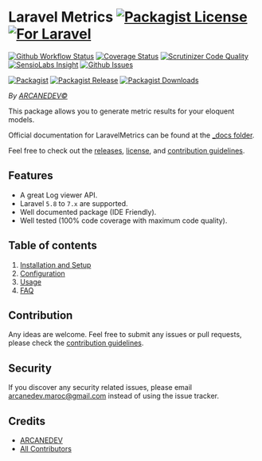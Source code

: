 # Laravel Metrics [![Packagist License][badge_license]](LICENSE.md) [![For Laravel][badge_laravel]][link-github-repo]

[![Github Workflow Status][badge_build]][link-github-status]
[![Coverage Status][badge_coverage]][link-scrutinizer]
[![Scrutinizer Code Quality][badge_quality]][link-scrutinizer]
[![SensioLabs Insight][badge_insight]][link-insight]
[![Github Issues][badge_issues]][link-github-issues]

[![Packagist][badge_package]][link-packagist]
[![Packagist Release][badge_release]][link-packagist]
[![Packagist Downloads][badge_downloads]][link-packagist]

*By [ARCANEDEV&copy;](http://www.arcanedev.net/)*

This package allows you to generate metric results for your eloquent models.

Official documentation for LaravelMetrics can be found at the [_docs folder](_docs/0.Home.md).

Feel free to check out the [releases](https://github.com/ARCANEDEV/LaravelMetrics/releases), [license](LICENSE.md), and [contribution guidelines](CONTRIBUTING.md).

## Features

  - A great Log viewer API.
  - Laravel `5.8` to `7.x` are supported.
  - Well documented package (IDE Friendly).
  - Well tested (100% code coverage with maximum code quality).

## Table of contents

  1. [Installation and Setup](_docs/1.Installation-and-Setup.md)
  2. [Configuration](_docs/2.Configuration.md)
  3. [Usage](_docs/3.Usage.md)
  4. [FAQ](_docs/4.FAQ.md)

## Contribution

Any ideas are welcome. Feel free to submit any issues or pull requests, please check the [contribution guidelines](CONTRIBUTING.md).

## Security

If you discover any security related issues, please email arcanedev.maroc@gmail.com instead of using the issue tracker.

## Credits

- [ARCANEDEV][link-author]
- [All Contributors][link-contributors]

[badge_laravel]:   https://img.shields.io/badge/Laravel-5.8%20to%207.x-orange.svg?style=flat-square
[badge_license]:   https://img.shields.io/packagist/l/arcanedev/laravel-metrics.svg?style=flat-square
[badge_build]:     https://img.shields.io/github/workflow/status/ARCANEDEV/LaravelMetrics/run-tests?style=flat-square
[badge_coverage]:  https://img.shields.io/scrutinizer/coverage/g/ARCANEDEV/LaravelMetrics.svg?style=flat-square
[badge_quality]:   https://img.shields.io/scrutinizer/g/ARCANEDEV/LaravelMetrics.svg?style=flat-square
[badge_insight]:   https://img.shields.io/sensiolabs/i/d8ea89a0-d96c-42a6-a06a-2b64ebc44d71.svg?style=flat-square
[badge_issues]:    https://img.shields.io/github/issues/ARCANEDEV/LaravelMetrics.svg?style=flat-square
[badge_package]:   https://img.shields.io/badge/package-arcanedev/log--viewer-blue.svg?style=flat-square
[badge_release]:   https://img.shields.io/packagist/v/arcanedev/laravel-metrics.svg?style=flat-square
[badge_downloads]: https://img.shields.io/packagist/dt/arcanedev/laravel-metrics.svg?style=flat-square

[link-author]:        https://github.com/arcanedev-maroc
[link-github-repo]:   https://github.com/ARCANEDEV/LaravelMetrics
[link-github-status]: https://github.com/ARCANEDEV/LaravelMetrics/actions
[link-github-issues]: https://github.com/ARCANEDEV/LaravelMetrics/issues
[link-contributors]:  https://github.com/ARCANEDEV/LaravelMetrics/graphs/contributors
[link-packagist]:     https://packagist.org/packages/arcanedev/laravel-metrics
[link-scrutinizer]:   https://scrutinizer-ci.com/g/ARCANEDEV/LaravelMetrics/?branch=master
[link-insight]:       https://insight.sensiolabs.com/projects/d8ea89a0-d96c-42a6-a06a-2b64ebc44d71
